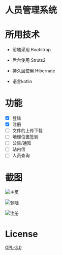 # 人员管理系统


# 所用技术

- 前端采用 Bootstrap

- 后台使用 Struts2

- 持久层使用 Hibernate

- 语言kotlin

# 功能

- [x] 登陆
- [x] 注册
- [ ] 文件的上传下载
- [ ] 地理位置签到
- [ ] 公告/通知
- [ ] 站内信
- [ ] 人员查询

# 截图

![主页](http://7xt81u.com1.z0.glb.clouddn.com/index.png)

![登陆](http://7xt81u.com1.z0.glb.clouddn.com/login.png)

![注册](http://7xt81u.com1.z0.glb.clouddn.com/register.png)

# License

[GPL-3.0](https://github.com/youngxhui/work/blob/master/LICENSE)

